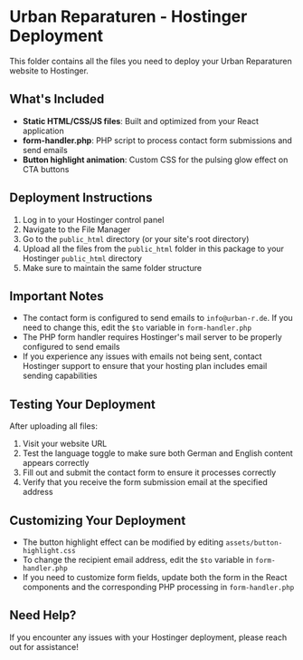 # Urban Reparaturen - Hostinger Deployment

This folder contains all the files you need to deploy your Urban Reparaturen website to Hostinger.

## What's Included

- **Static HTML/CSS/JS files**: Built and optimized from your React application
- **form-handler.php**: PHP script to process contact form submissions and send emails
- **Button highlight animation**: Custom CSS for the pulsing glow effect on CTA buttons

## Deployment Instructions

1. Log in to your Hostinger control panel
2. Navigate to the File Manager
3. Go to the `public_html` directory (or your site's root directory)
4. Upload all the files from the `public_html` folder in this package to your Hostinger `public_html` directory
5. Make sure to maintain the same folder structure

## Important Notes

- The contact form is configured to send emails to `info@urban-r.de`. If you need to change this, edit the `$to` variable in `form-handler.php`
- The PHP form handler requires Hostinger's mail server to be properly configured to send emails
- If you experience any issues with emails not being sent, contact Hostinger support to ensure that your hosting plan includes email sending capabilities

## Testing Your Deployment

After uploading all files:

1. Visit your website URL
2. Test the language toggle to make sure both German and English content appears correctly
3. Fill out and submit the contact form to ensure it processes correctly
4. Verify that you receive the form submission email at the specified address

## Customizing Your Deployment

- The button highlight effect can be modified by editing `assets/button-highlight.css`
- To change the recipient email address, edit the `$to` variable in `form-handler.php`
- If you need to customize form fields, update both the form in the React components and the corresponding PHP processing in `form-handler.php`

## Need Help?

If you encounter any issues with your Hostinger deployment, please reach out for assistance!